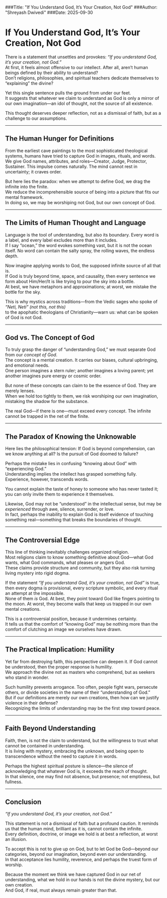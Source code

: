 
###Title: "If You Understand God, It’s Your Creation, Not God"
###Author: "Shreyash Dwivedi"
###Date: 2025-09-30


# If You Understand God, It’s Your Creation, Not God  

There is a statement that unsettles and provokes: *“If you understand God, it’s your creation, not God.”*  
At first, it feels almost offensive to our intellect. After all, aren’t human beings defined by their ability to understand?  
Don’t religions, philosophies, and spiritual teachers dedicate themselves to “explaining” the divine?  

Yet this single sentence pulls the ground from under our feet.  
It suggests that whatever we claim to understand as God is only a mirror of our own imagination—an idol of thought, not the source of all existence.  

This thought deserves deeper reflection, not as a dismissal of faith, but as a challenge to our assumptions.  

---

## The Human Hunger for Definitions  

From the earliest cave paintings to the most sophisticated theological systems, humans have tried to capture God in images, rituals, and words.  
We give God names, attributes, and roles—Creator, Judge, Protector, Sustainer. This impulse comes naturally. The mind cannot rest in uncertainty; it craves order.  

But here lies the paradox: when we attempt to define God, we drag the infinite into the finite.  
We reduce the incomprehensible source of being into a picture that fits our mental framework.  
In doing so, we may be worshiping not God, but our own concept of God.  

---

## The Limits of Human Thought and Language  

Language is the tool of understanding, but also its boundary. Every word is a label, and every label excludes more than it includes.  
If I say “ocean,” the word evokes something vast, but it is not the ocean itself. No word can contain the salty spray, the rolling waves, the endless depth.  

Now imagine applying words to God, the supposed infinite source of all that is.  
If God is truly beyond time, space, and causality, then every sentence we form about Him/Her/It is like trying to pour the sky into a bottle.  
At best, we have metaphors and approximations; at worst, we mistake the bottle for the sky.  

This is why mystics across traditions—from the Vedic sages who spoke of *“Neti, Neti” (not this, not this)*  
to the apophatic theologians of Christianity—warn us: what can be spoken of God is not God.  

---

## God vs. The Concept of God  

To truly grasp the danger of “understanding God,” we must separate God from our *concept of God*.  
The concept is a mental creation. It carries our biases, cultural upbringing, and emotional needs.  
One person imagines a stern ruler; another imagines a loving parent; yet another imagines pure energy or cosmic order.  

But none of these concepts can claim to be the essence of God. They are merely lenses.  
When we hold too tightly to them, we risk worshiping our own imagination, mistaking the shadow for the substance.  

The real God—if there is one—must exceed every concept. The infinite cannot be trapped in the net of the finite.  

---

## The Paradox of Knowing the Unknowable  

Here lies the philosophical tension: If God is beyond comprehension, can we know anything at all? Is the pursuit of God doomed to failure?  

Perhaps the mistake lies in confusing “knowing about God” with “experiencing God.”  
Understanding implies the intellect has grasped something fully. Experience, however, transcends words.  

You cannot explain the taste of honey to someone who has never tasted it; you can only invite them to experience it themselves.  

Likewise, God may not be “understood” in the intellectual sense, but may be *experienced* through awe, silence, surrender, or love.  
In fact, perhaps the inability to explain God is itself evidence of touching something real—something that breaks the boundaries of thought.  

---

## The Controversial Edge  

This line of thinking inevitably challenges organized religion.  
Most religions claim to know something definitive about God—what God wants, what God commands, what pleases or angers God.  
These claims provide structure and community, but they also risk turning living mystery into rigid dogma.  

If the statement *“If you understand God, it’s your creation, not God”* is true, then every dogma is provisional, every scripture symbolic, and every ritual an attempt at the impossible.  
None of them *is* God. At best, they point toward God like fingers pointing to the moon. At worst, they become walls that keep us trapped in our own mental creations.  

This is a controversial position, because it undermines certainty.  
It tells us that the comfort of “knowing God” may be nothing more than the comfort of clutching an image we ourselves have drawn.  

---

## The Practical Implication: Humility  

Yet far from destroying faith, this perspective can deepen it. If God cannot be understood, then the proper response is humility.  
We approach the divine not as masters who comprehend, but as seekers who stand in wonder.  

Such humility prevents arrogance. Too often, people fight wars, persecute others, or divide societies in the name of their “understanding of God.”  
But if our definitions are merely our own creations, then how can we justify violence in their defense?  
Recognizing the limits of understanding may be the first step toward peace.  

---

## Faith Beyond Understanding  

Faith, then, is not the claim to understand, but the willingness to trust what cannot be contained in understanding.  
It is living with mystery, embracing the unknown, and being open to transcendence without the need to capture it in words.  

Perhaps the highest spiritual posture is silence—the silence of acknowledging that whatever God is, it exceeds the reach of thought.  
In that silence, one may find not absence, but presence; not emptiness, but fullness.  

---

## Conclusion  

*“If you understand God, it’s your creation, not God.”*  

This statement is not a dismissal of faith but a profound caution. It reminds us that the human mind, brilliant as it is, cannot contain the infinite.  
Every definition, doctrine, or image we hold is at best a reflection, at worst an illusion.  

To accept this is not to give up on God, but to let God be God—beyond our categories, beyond our imagination, beyond even our understanding.  
In that acceptance lies humility, reverence, and perhaps the truest form of worship.  

Because the moment we think we have captured God in our net of understanding, what we hold in our hands is not the divine mystery, but our own creation.  
And God, if real, must always remain greater than that.  

